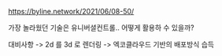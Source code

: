 https://byline.network/2021/06/08-50/

가장 놀라웠던 기술은 유니버셜컨트롤..
어떻게 활용하 수 있을까?

대비사항 -> 2d 를 3d 로 렌더링
-> 엑코클라우드 기반의 배포방식 습득
